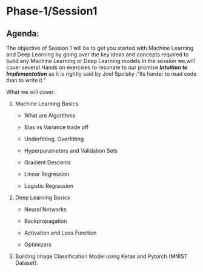 # Phase-1/Session1

## Agenda:

The objective of Session 1 will be to get you started with Machine Learning and Deep Learning by  going over the key ideas and concepts required to build any Machine Learning or Deep Learning models.In the session we,will cover several Hands on exercises to resonate to our promise ***Intuition to Implementation*** as it is rightly said by Joel Spolsky :“Its harder to read code than to write it.”

What we will cover:

1. Machine Learning Basics
      * What are Algorithms

      * Bias vs Variance trade off

      * Underfitting, Overfitting

      * Hyperparameters and Validation Sets

      * Gradient Descents

      * Linear Regression

      * Logistic Regression

5. Deep Learning Basics 

      * Neural Networks

      * Backpropagation

      * Activation and Loss Function

      * Optimizers

6. Building Image Classification Model using Keras and Pytorch (MNIST Dataset).
